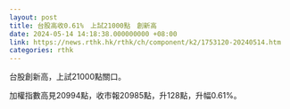 ```yaml
---
layout: post
title: 台股高收0.61%　上試21000點　創新高
date: 2024-05-14 14:18:38.000000000 +08:00
link: https://news.rthk.hk/rthk/ch/component/k2/1753120-20240514.htm
categories: rthk
---
```


台股創新高，上試21000點關口。

加權指數高見20994點，收市報20985點，升128點，升幅0.61%。
